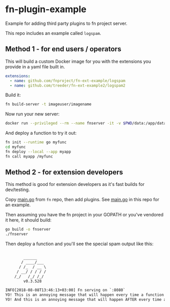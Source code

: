 # fn-plugin-example

Example for adding third party plugins to fn project server.

This repo includes an example called `logspam`.

## Method 1 - for end users / operators

This will build a custom Docker image for you with the extensions you provide in a yaml file built in.

```yaml
extensions:
  - name: github.com/fnproject/fn-ext-example/logspam
  - name: github.com/treeder/fn-ext-example2/logspam2
```

Build it:

```sh
fn build-server -t imageuser/imagename
```

Now run your new server:

```sh
docker run --privileged --rm --name fnserver -it -v $PWD/data:/app/data -p 8080:8080 imageuser/imagename
```

And deploy a function to try it out:

```sh
fn init --runtime go myfunc
cd myfunc
fn deploy --local --app myapp
fn call myapp /myfunc
```

## Method 2 - for extension developers

This method is good for extension developers as it's fast builds for dev/testing.

Copy [main.go](https://github.com/fnproject/fn/blob/master/cmd/fnserver/main.go) from `fn` repo, then add plugins. See [main.go](main.go) in this
repo for an example.

Then assuming you have the fn project in your GOPATH or you've vendored it here, it should build:

```sh
go build -o fnserver
./fnserver
```

Then deploy a function and you'll see the special spam output like this:

```txt

        ______
       / ____/___
      / /_  / __ \
     / __/ / / / /
    /_/   /_/ /_/
        v0.3.528

INFO[2018-08-08T13:46:13+03:00] Fn serving on `:8080`                         type=full
YO! This is an annoying message that will happen every time a function is called.
YO! And this is an annoying message that will happen AFTER every time a function is called.
```
